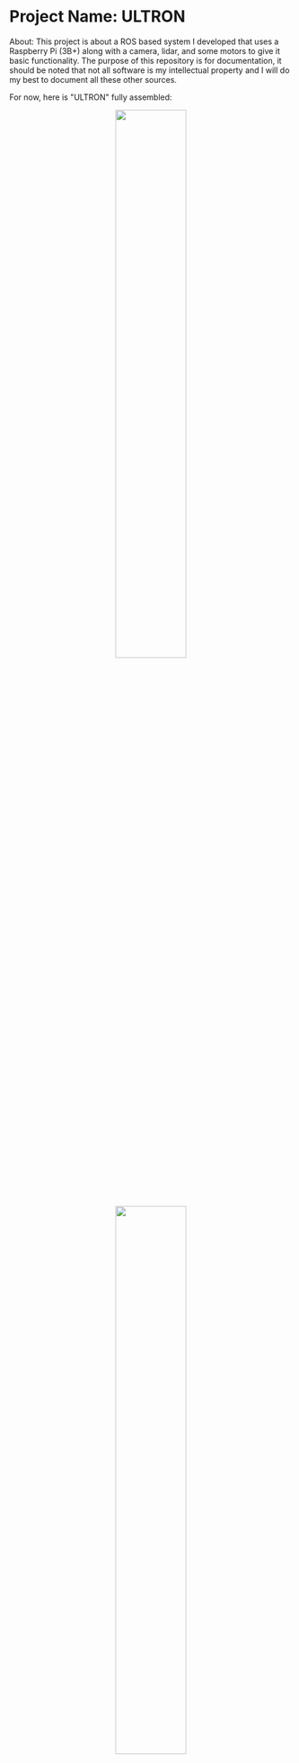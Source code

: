 # Project Name: ULTRON
About: This project is about a ROS based system I developed that uses a Raspberry Pi (3B+) along with a camera, lidar, and some motors to give it basic functionality. The purpose of this repository is for documentation, it should be noted that not all software is my intellectual property and I will do my best to document all these other sources.

For now, here is "ULTRON" fully assembled: <br />
<p align="center">
<img src="https://user-images.githubusercontent.com/82693292/152650523-951588f2-b355-4d95-97e6-f46a93989f0d.JPG" width=50% height=50%> 
<img src="https://user-images.githubusercontent.com/82693292/152650528-b944068a-f1f8-441b-9edc-d8c1374e347c.JPG" width=50% height=50%> 
</p>
<br />

Here is the Fusion360 version of him: <br />
<p align="center">
<img src="https://user-images.githubusercontent.com/82693292/152650484-7af85e27-28d4-4897-bc61-e807d644a575.png" width=50% height=50%>
</p>
<br />

Note: I made a last minute decision to orient his camera the other way around which is why the images may not be consistent with each other. I found that the lidar occupied too much space in the camera frame. I will upload his code as soon as I gather all the necessary reference to the other repos I have used in the making of this project.

| ULTRON moving around! | My flatmate publishing the velocity. | 
| --- | --- |
|  <span>&nbsp;&nbsp;&nbsp;&nbsp;&nbsp;&nbsp;&nbsp;&nbsp;</span>
   <video src='https://user-images.githubusercontent.com/82693292/152689234-091d02ac-c333-45e7-95d0-b993f5c16aa7.MOV' width=90%> |    <span>&nbsp;&nbsp;&nbsp;&nbsp;&nbsp;&nbsp;&nbsp;&nbsp;</span>
 <video src='https://user-images.githubusercontent.com/82693292/152689675-f86b351e-9fe6-4e42-af11-9a726b337ebc.mp4' width=90%> |
